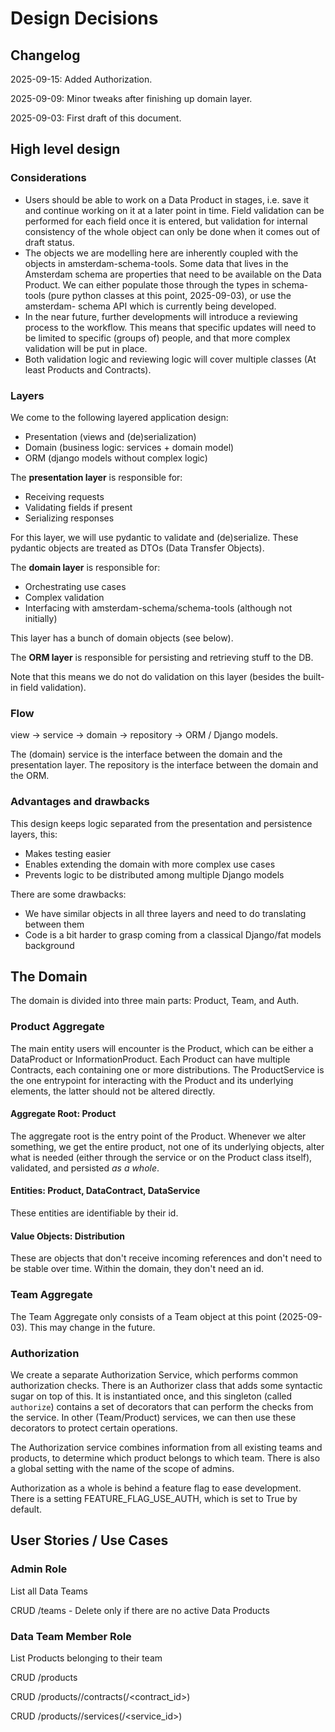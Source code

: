 # Design Decisions

## Changelog

2025-09-15: Added Authorization.

2025-09-09: Minor tweaks after finishing up domain layer.

2025-09-03: First draft of this document.

## High level design

### Considerations

- Users should be able to work on a Data Product in stages, i.e. save it and continue working
  on it at a later point in time. Field validation can be performed for each field once it is
  entered, but validation for internal consistency of the whole object can only be done when it
  comes out of draft status.
- The objects we are modelling here are inherently coupled with the objects in
  amsterdam-schema-tools. Some data that lives in the Amsterdam schema are properties
  that need to be available on the Data Product. We can either populate those through the
  types in schema-tools (pure python classes at this point, 2025-09-03), or use the amsterdam-
  schema API which is currently being developed.
- In the near future, further developments will introduce a reviewing process to the workflow.
  This means that specific updates will need to be limited to specific (groups of) people, and
  that more complex validation will be put in place.
- Both validation logic and reviewing logic will cover multiple classes (At least Products
  and Contracts).

### Layers

We come to the following layered application design:

- Presentation (views and (de)serialization)
- Domain (business logic: services + domain model)
- ORM (django models without complex logic)

The **presentation layer** is responsible for:

- Receiving requests
- Validating fields if present
- Serializing responses

For this layer, we will use pydantic to validate and (de)serialize. These pydantic objects are
treated as DTOs (Data Transfer Objects).

The **domain layer** is responsible for:

- Orchestrating use cases
- Complex validation
- Interfacing with amsterdam-schema/schema-tools (although not initially)

This layer has a bunch of domain objects (see below).

The **ORM layer** is responsible for persisting and retrieving stuff to the DB.

Note that this means we do not do validation on this layer (besides the built-in field validation).

### Flow

view -> service -> domain -> repository -> ORM / Django models.

The (domain) service is the interface between the domain and the presentation layer. The
repository is the interface between the domain and the ORM.

### Advantages and drawbacks

This design keeps logic separated from the presentation and persistence layers, this:

- Makes testing easier
- Enables extending the domain with more complex use cases
- Prevents logic to be distributed among multiple Django models

There are some drawbacks:

- We have similar objects in all three layers and need to do translating between them
- Code is a bit harder to grasp coming from a classical Django/fat models background

## The Domain

The domain is divided into three main parts: Product, Team, and Auth.

### Product Aggregate

The main entity users will encounter is the Product, which can be either a DataProduct or
InformationProduct. Each Product can have multiple Contracts, each containing one or more
distributions. The ProductService is the one entrypoint for interacting with the Product and
its underlying elements, the latter should not be altered directly.

#### Aggregate Root: Product

The aggregate root is the entry point of the Product. Whenever we alter something, we get the
entire product, not one of its underlying objects, alter what is needed (either through the
service or on the Product class itself), validated, and persisted _as a whole_.

#### Entities: Product, DataContract, DataService

These entities are identifiable by their id.

#### Value Objects: Distribution

These are objects that don't receive incoming references and don't need to be stable over time.
Within the domain, they don't need an id.

### Team Aggregate

The Team Aggregate only consists of a Team object at this point (2025-09-03). This may change in
the future.

### Authorization

We create a separate Authorization Service, which performs common authorization checks.
There is an Authorizer class that adds some syntactic sugar on top of this. It is instantiated
once, and this singleton (called `authorize`) contains a set of decorators that can perform the
checks from the service. In other (Team/Product) services, we can then use these decorators
to protect certain operations.

The Authorization service combines information from all existing teams and products,
to determine which product belongs to which team. There is also a global setting
with the name of the scope of admins.

Authorization as a whole is behind a feature flag to ease development. There is a setting
FEATURE_FLAG_USE_AUTH, which is set to True by default.

## User Stories / Use Cases

### Admin Role

List all Data Teams

CRUD /teams - Delete only if there are no active Data Products

### Data Team Member Role

List Products belonging to their team

CRUD /products

CRUD /products/<id>/contracts(/<contract_id>)

CRUD /products/<id>/services(/<service_id>)
